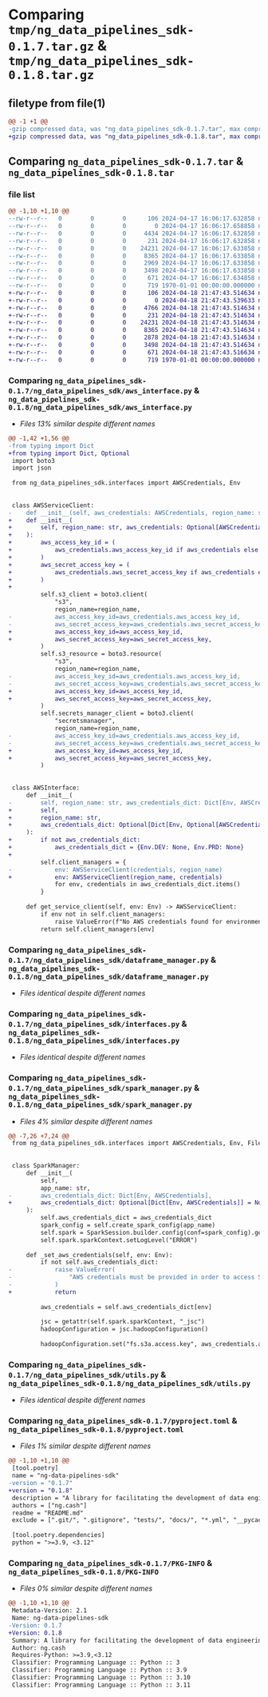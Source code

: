 # Comparing `tmp/ng_data_pipelines_sdk-0.1.7.tar.gz` & `tmp/ng_data_pipelines_sdk-0.1.8.tar.gz`

## filetype from file(1)

```diff
@@ -1 +1 @@
-gzip compressed data, was "ng_data_pipelines_sdk-0.1.7.tar", max compression
+gzip compressed data, was "ng_data_pipelines_sdk-0.1.8.tar", max compression
```

## Comparing `ng_data_pipelines_sdk-0.1.7.tar` & `ng_data_pipelines_sdk-0.1.8.tar`

### file list

```diff
@@ -1,10 +1,10 @@
--rw-r--r--   0        0        0      106 2024-04-17 16:06:17.632858 ng_data_pipelines_sdk-0.1.7/README.md
--rw-r--r--   0        0        0        0 2024-04-17 16:06:17.658858 ng_data_pipelines_sdk-0.1.7/ng_data_pipelines_sdk/__init__.py
--rw-r--r--   0        0        0     4434 2024-04-17 16:06:17.632858 ng_data_pipelines_sdk-0.1.7/ng_data_pipelines_sdk/aws_interface.py
--rw-r--r--   0        0        0      231 2024-04-17 16:06:17.632858 ng_data_pipelines_sdk-0.1.7/ng_data_pipelines_sdk/custom_logger.py
--rw-r--r--   0        0        0    24231 2024-04-17 16:06:17.633858 ng_data_pipelines_sdk-0.1.7/ng_data_pipelines_sdk/dataframe_manager.py
--rw-r--r--   0        0        0     8365 2024-04-17 16:06:17.633858 ng_data_pipelines_sdk-0.1.7/ng_data_pipelines_sdk/interfaces.py
--rw-r--r--   0        0        0     2969 2024-04-17 16:06:17.633858 ng_data_pipelines_sdk-0.1.7/ng_data_pipelines_sdk/spark_manager.py
--rw-r--r--   0        0        0     3498 2024-04-17 16:06:17.633858 ng_data_pipelines_sdk-0.1.7/ng_data_pipelines_sdk/utils.py
--rw-r--r--   0        0        0      671 2024-04-17 16:06:17.634858 ng_data_pipelines_sdk-0.1.7/pyproject.toml
--rw-r--r--   0        0        0      719 1970-01-01 00:00:00.000000 ng_data_pipelines_sdk-0.1.7/PKG-INFO
+-rw-r--r--   0        0        0      106 2024-04-18 21:47:43.514634 ng_data_pipelines_sdk-0.1.8/README.md
+-rw-r--r--   0        0        0        0 2024-04-18 21:47:43.539633 ng_data_pipelines_sdk-0.1.8/ng_data_pipelines_sdk/__init__.py
+-rw-r--r--   0        0        0     4766 2024-04-18 21:47:43.514634 ng_data_pipelines_sdk-0.1.8/ng_data_pipelines_sdk/aws_interface.py
+-rw-r--r--   0        0        0      231 2024-04-18 21:47:43.514634 ng_data_pipelines_sdk-0.1.8/ng_data_pipelines_sdk/custom_logger.py
+-rw-r--r--   0        0        0    24231 2024-04-18 21:47:43.514634 ng_data_pipelines_sdk-0.1.8/ng_data_pipelines_sdk/dataframe_manager.py
+-rw-r--r--   0        0        0     8365 2024-04-18 21:47:43.514634 ng_data_pipelines_sdk-0.1.8/ng_data_pipelines_sdk/interfaces.py
+-rw-r--r--   0        0        0     2878 2024-04-18 21:47:43.514634 ng_data_pipelines_sdk-0.1.8/ng_data_pipelines_sdk/spark_manager.py
+-rw-r--r--   0        0        0     3498 2024-04-18 21:47:43.514634 ng_data_pipelines_sdk-0.1.8/ng_data_pipelines_sdk/utils.py
+-rw-r--r--   0        0        0      671 2024-04-18 21:47:43.516634 ng_data_pipelines_sdk-0.1.8/pyproject.toml
+-rw-r--r--   0        0        0      719 1970-01-01 00:00:00.000000 ng_data_pipelines_sdk-0.1.8/PKG-INFO
```

### Comparing `ng_data_pipelines_sdk-0.1.7/ng_data_pipelines_sdk/aws_interface.py` & `ng_data_pipelines_sdk-0.1.8/ng_data_pipelines_sdk/aws_interface.py`

 * *Files 13% similar despite different names*

```diff
@@ -1,42 +1,56 @@
-from typing import Dict
+from typing import Dict, Optional
 import boto3
 import json
 
 from ng_data_pipelines_sdk.interfaces import AWSCredentials, Env
 
 
 class AWSServiceClient:
-    def __init__(self, aws_credentials: AWSCredentials, region_name: str):
+    def __init__(
+        self, region_name: str, aws_credentials: Optional[AWSCredentials] = None
+    ):
+        aws_access_key_id = (
+            aws_credentials.aws_access_key_id if aws_credentials else None
+        )
+        aws_secret_access_key = (
+            aws_credentials.aws_secret_access_key if aws_credentials else None
+        )
+
         self.s3_client = boto3.client(
             "s3",
             region_name=region_name,
-            aws_access_key_id=aws_credentials.aws_access_key_id,
-            aws_secret_access_key=aws_credentials.aws_secret_access_key,
+            aws_access_key_id=aws_access_key_id,
+            aws_secret_access_key=aws_secret_access_key,
         )
         self.s3_resource = boto3.resource(
             "s3",
             region_name=region_name,
-            aws_access_key_id=aws_credentials.aws_access_key_id,
-            aws_secret_access_key=aws_credentials.aws_secret_access_key,
+            aws_access_key_id=aws_access_key_id,
+            aws_secret_access_key=aws_secret_access_key,
         )
         self.secrets_manager_client = boto3.client(
             "secretsmanager",
             region_name=region_name,
-            aws_access_key_id=aws_credentials.aws_access_key_id,
-            aws_secret_access_key=aws_credentials.aws_secret_access_key,
+            aws_access_key_id=aws_access_key_id,
+            aws_secret_access_key=aws_secret_access_key,
         )
 
 
 class AWSInterface:
     def __init__(
-        self, region_name: str, aws_credentials_dict: Dict[Env, AWSCredentials]
+        self,
+        region_name: str,
+        aws_credentials_dict: Optional[Dict[Env, Optional[AWSCredentials]]] = None,
     ):
+        if not aws_credentials_dict:
+            aws_credentials_dict = {Env.DEV: None, Env.PRD: None}
+
         self.client_managers = {
-            env: AWSServiceClient(credentials, region_name)
+            env: AWSServiceClient(region_name, credentials)
             for env, credentials in aws_credentials_dict.items()
         }
 
     def get_service_client(self, env: Env) -> AWSServiceClient:
         if env not in self.client_managers:
             raise ValueError(f"No AWS credentials found for environment {env.value}")
         return self.client_managers[env]
```

### Comparing `ng_data_pipelines_sdk-0.1.7/ng_data_pipelines_sdk/dataframe_manager.py` & `ng_data_pipelines_sdk-0.1.8/ng_data_pipelines_sdk/dataframe_manager.py`

 * *Files identical despite different names*

### Comparing `ng_data_pipelines_sdk-0.1.7/ng_data_pipelines_sdk/interfaces.py` & `ng_data_pipelines_sdk-0.1.8/ng_data_pipelines_sdk/interfaces.py`

 * *Files identical despite different names*

### Comparing `ng_data_pipelines_sdk-0.1.7/ng_data_pipelines_sdk/spark_manager.py` & `ng_data_pipelines_sdk-0.1.8/ng_data_pipelines_sdk/spark_manager.py`

 * *Files 4% similar despite different names*

```diff
@@ -7,26 +7,24 @@
 from ng_data_pipelines_sdk.interfaces import AWSCredentials, Env, FileType
 
 
 class SparkManager:
     def __init__(
         self,
         app_name: str,
-        aws_credentials_dict: Dict[Env, AWSCredentials],
+        aws_credentials_dict: Optional[Dict[Env, AWSCredentials]] = None,
     ):
         self.aws_credentials_dict = aws_credentials_dict
         spark_config = self.create_spark_config(app_name)
         self.spark = SparkSession.builder.config(conf=spark_config).getOrCreate()  # type: ignore
         self.spark.sparkContext.setLogLevel("ERROR")
 
     def _set_aws_credentials(self, env: Env):
         if not self.aws_credentials_dict:
-            raise ValueError(
-                "AWS credentials must be provided in order to access S3 resources"
-            )
+            return
 
         aws_credentials = self.aws_credentials_dict[env]
 
         jsc = getattr(self.spark.sparkContext, "_jsc")
         hadoopConfiguration = jsc.hadoopConfiguration()
 
         hadoopConfiguration.set("fs.s3a.access.key", aws_credentials.aws_access_key_id)
```

### Comparing `ng_data_pipelines_sdk-0.1.7/ng_data_pipelines_sdk/utils.py` & `ng_data_pipelines_sdk-0.1.8/ng_data_pipelines_sdk/utils.py`

 * *Files identical despite different names*

### Comparing `ng_data_pipelines_sdk-0.1.7/pyproject.toml` & `ng_data_pipelines_sdk-0.1.8/pyproject.toml`

 * *Files 1% similar despite different names*

```diff
@@ -1,10 +1,10 @@
 [tool.poetry]
 name = "ng-data-pipelines-sdk"
-version = "0.1.7"
+version = "0.1.8"
 description = "A library for facilitating the development of data engineering pipelines using pyspark. Compatible with MWAA running airlow 2.8.1."
 authors = ["ng.cash"]
 readme = "README.md"
 exclude = [".git/", ".gitignore", "tests/", "docs/", "*.yml", "__pycache__/", "*.pyc", "*.ipynb", "playground/", "poetry.lock", "dist/", "build/"]
 
 [tool.poetry.dependencies]
 python = ">=3.9, <3.12"
```

### Comparing `ng_data_pipelines_sdk-0.1.7/PKG-INFO` & `ng_data_pipelines_sdk-0.1.8/PKG-INFO`

 * *Files 0% similar despite different names*

```diff
@@ -1,10 +1,10 @@
 Metadata-Version: 2.1
 Name: ng-data-pipelines-sdk
-Version: 0.1.7
+Version: 0.1.8
 Summary: A library for facilitating the development of data engineering pipelines using pyspark. Compatible with MWAA running airlow 2.8.1.
 Author: ng.cash
 Requires-Python: >=3.9,<3.12
 Classifier: Programming Language :: Python :: 3
 Classifier: Programming Language :: Python :: 3.9
 Classifier: Programming Language :: Python :: 3.10
 Classifier: Programming Language :: Python :: 3.11
```

